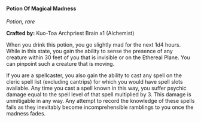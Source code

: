 #### Potion Of Magical Madness
_Potion, rare_

**Crafted by:** Kuo-Toa Archpriest Brain x1 (Alchemist)

When you drink this potion, you go slightly mad for the next 1d4 hours. While in this state, you gain the ability to sense the presence of any creature within 30 feet of you that is invisible or on the Ethereal Plane. You can pinpoint such a creature that is moving.

If you are a spellcaster, you also gain the ability to cast any spell on the cleric spell list (excluding cantrips) for which you would have spell slots available. Any time you cast a spell known in this way, you suffer psychic damage equal to the spell level of that spell multiplied by 3. This damage is unmitigable in any way. Any attempt to record the knowledge of these spells fails as they inevitably become incomprehensible ramblings to you once the madness fades.